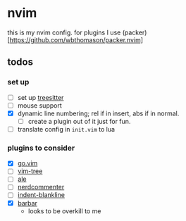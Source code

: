 # nvim
this is my nvim config. for plugins I use (packer)[https://github.com/wbthomason/packer.nvim] 

## todos
### set up

- [ ] set up [treesitter](https://github.com/nvim-treesitter/nvim-treesitter)
- [ ] mouse support
- [x] dynamic line numbering; rel if in insert, abs if in normal.
  - [ ] create a plugin out of it just for fun.
- [ ] translate config in `init.vim` to lua

### plugins to consider
- [x] [go.vim](https://github.com/ray-x/go.nvim)
- [ ] [vim-tree](https://github.com/kyazdani42/nvim-tree.lua)
- [ ] [ale](https://github.com/dense-analysis/ale)
- [ ] [nerdcommenter](https://github.com/preservim/nerdcommenter)
- [ ] [indent-blankline](https://github.com/lukas-reineke/indent-blankline.nvim)
- [x] [barbar](https://github.com/romgrk/barbar.nvim)
  - looks to be overkill to me
